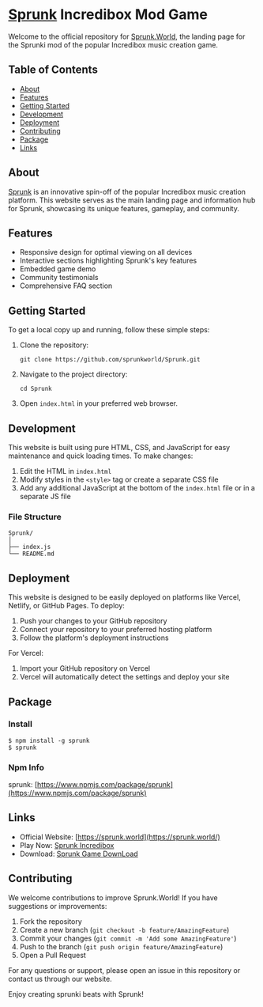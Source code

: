 # [Sprunk](https://sprunk.world/) Incredibox Mod Game

Welcome to the official repository for [Sprunk.World](https://sprunk.world/), the landing page for the Sprunki mod of the popular Incredibox music creation game.

## Table of Contents

- [About](#about)
- [Features](#features)
- [Getting Started](#getting-started)
- [Development](#development)
- [Deployment](#deployment)
- [Contributing](#contributing)
- [Package](#package)
- [Links](#links)

## About

[Sprunk](https://sprunk.world/) is an innovative spin-off of the popular Incredibox music creation platform. This website serves as the main landing page and information hub for Sprunk, showcasing its unique features, gameplay, and community.

## Features

- Responsive design for optimal viewing on all devices
- Interactive sections highlighting Sprunk's key features
- Embedded game demo
- Community testimonials
- Comprehensive FAQ section

## Getting Started

To get a local copy up and running, follow these simple steps:

1. Clone the repository:
   ```
   git clone https://github.com/sprunkworld/Sprunk.git
   ```
2. Navigate to the project directory:
   ```
   cd Sprunk
   ```
3. Open `index.html` in your preferred web browser.

## Development

This website is built using pure HTML, CSS, and JavaScript for easy maintenance and quick loading times. To make changes:

1. Edit the HTML in `index.html`
2. Modify styles in the `<style>` tag or create a separate CSS file
3. Add any additional JavaScript at the bottom of the `index.html` file or in a separate JS file

### File Structure

```
Sprunk/
│
├── index.js
└── README.md
```

## Deployment

This website is designed to be easily deployed on platforms like Vercel, Netlify, or GitHub Pages. To deploy:

1. Push your changes to your GitHub repository
2. Connect your repository to your preferred hosting platform
3. Follow the platform's deployment instructions

For Vercel:
1. Import your GitHub repository on Vercel
2. Vercel will automatically detect the settings and deploy your site

## Package

### Install
```
$ npm install -g sprunk
$ sprunk
```

### Npm Info
sprunk: [https://www.npmjs.com/package/sprunk](https://www.npmjs.com/package/sprunk)


## Links

- Official Website: [https://sprunk.world](https://sprunk.world/)
- Play Now: [Sprunk Incredibox](https://sprunk.world/)
- Download: [Sprunk Game DownLoad](https://sprunk.world/download)

## Contributing

We welcome contributions to improve Sprunk.World! If you have suggestions or improvements:

1. Fork the repository
2. Create a new branch (`git checkout -b feature/AmazingFeature`)
3. Commit your changes (`git commit -m 'Add some AmazingFeature'`)
4. Push to the branch (`git push origin feature/AmazingFeature`)
5. Open a Pull Request

For any questions or support, please open an issue in this repository or contact us through our website.

Enjoy creating sprunki beats with Sprunk!

